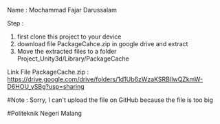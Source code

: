
Name : Mochammad Fajar Darussalam


Step :
1. first clone this project to your device
2. download file PackageCahce.zip in google drive and extract
3. Move the extracted files to a folder Project_Unity3d/Library/PackageCache


Link File PackageCache.zip :
https://drive.google.com/drive/folders/1d1Ub6zWzaKSRBIlwQZkmW-D6HOU_ySBg?usp=sharing

#Note : Sorry, I can't upload the file on GitHub because the file is too big

#Politeknik Negeri Malang
